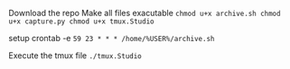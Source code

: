 Download the repo
Make all files exacutable
`
chmod u+x archive.sh
chmod u+x capture.py
chmod u+x tmux.Studio
`

setup crontab -e
`
59 23 * * * /home/%USER%/archive.sh
`

Execute the tmux file
`
./tmux.Studio
`
